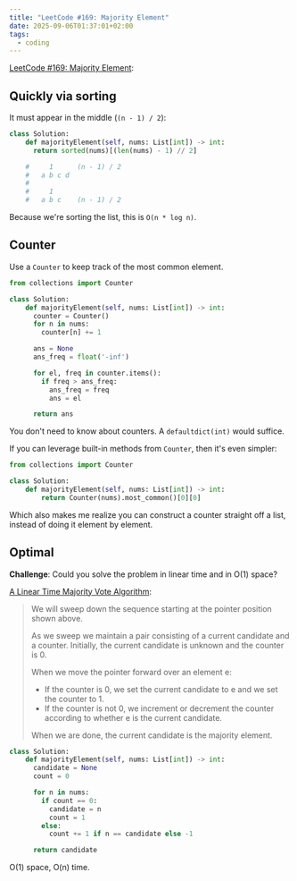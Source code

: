 ```yaml
---
title: "LeetCode #169: Majority Element"
date: 2025-09-06T01:37:01+02:00
tags:
  - coding
---
```


[LeetCode #169: Majority Element](https://leetcode.com/problems/majority-element/):

## Quickly via sorting

It must appear in the middle (`(n - 1) / 2`):

```python
class Solution:
    def majorityElement(self, nums: List[int]) -> int:
      return sorted(nums)[(len(nums) - 1) // 2]

    #     1      (n - 1) / 2
    #   a b c d
    #
    #     1
    #   a b c    (n - 1) / 2
```

Because we're sorting the list, this is `O(n * log n)`.

## Counter

Use a `Counter` to keep track of the most common element.

```python
from collections import Counter

class Solution:
    def majorityElement(self, nums: List[int]) -> int:
      counter = Counter()
      for n in nums:
        counter[n] += 1

      ans = None
      ans_freq = float('-inf')

      for el, freq in counter.items():
        if freq > ans_freq:
          ans_freq = freq
          ans = el

      return ans
 ```

 You don't need to know about counters. A `defaultdict(int)` would suffice.

 If you can leverage built-in methods from `Counter`, then it's even simpler:

```python
from collections import Counter

class Solution:
    def majorityElement(self, nums: List[int]) -> int:
        return Counter(nums).most_common()[0][0]
```

Which also makes me realize you can construct a counter straight off a list,
instead of doing it element by element.

## Optimal

**Challenge**: Could you solve the problem in linear time and in O(1) space?

[A Linear Time Majority Vote Algorithm](https://www.cs.utexas.edu/~moore/best-ideas/mjrty/index.html):

> We will sweep down the sequence starting at the pointer position shown above.
>
> As we sweep we maintain a pair consisting of a current candidate and a
> counter. Initially, the current candidate is unknown and the counter is 0.
>
> When we move the pointer forward over an element e:
>
> - If the counter is 0, we set the current candidate to e and we set the
>   counter to 1.
> - If the counter is not 0, we increment or decrement the counter according to
>   whether e is the current candidate.
>
> When we are done, the current candidate is the majority element.

```python
class Solution:
    def majorityElement(self, nums: List[int]) -> int:
      candidate = None
      count = 0

      for n in nums:
        if count == 0:
          candidate = n
          count = 1
        else:
          count += 1 if n == candidate else -1

      return candidate
```

O(1) space, O(n) time.
